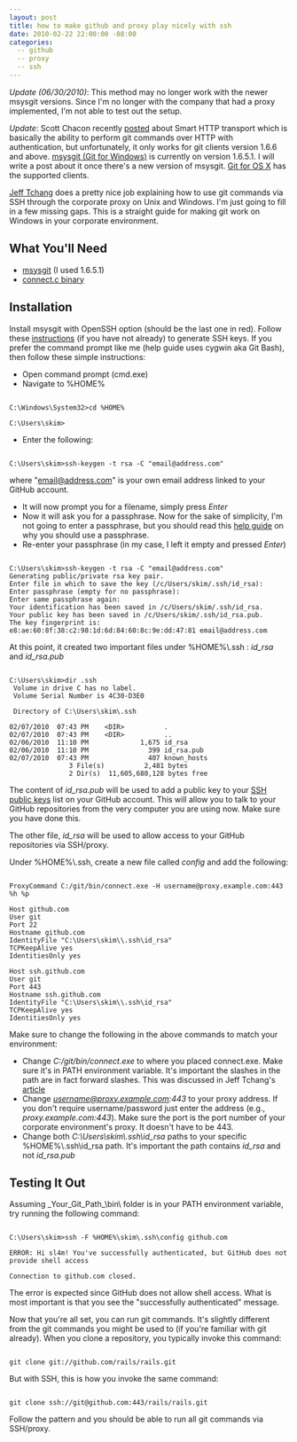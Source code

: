 ```yaml
---
layout: post
title: how to make github and proxy play nicely with ssh
date: 2010-02-22 22:00:00 -08:00
categories:
  -- github
  -- proxy
  -- ssh
---
```


*Update (06/30/2010)*: This method may no longer work with the newer msysgit versions.  Since I'm no longer with the company that had a proxy implemented, I'm not able to test out the setup.

*Update*: Scott Chacon recently [posted](http://progit.org/2010/03/04/smart-http.html) about Smart HTTP transport which is basically the ability to perform git commands over HTTP with authentication, but unfortunately, it only works for git clients version 1.6.6 and above.  [msysgit (Git for Windows)](http://code.google.com/p/msysgit/) is currently on version 1.6.5.1.  I will write a post about it once there's a new version of msysgit.  [Git for OS X](http://code.google.com/p/git-osx-installer/) has the supported clients.

[Jeff Tchang](http://returnbooleantrue.blogspot.com/2009/06/using-github-through-draconian-proxies.html) does a pretty nice job explaining how to use git commands via SSH through the corporate proxy on Unix and Windows.  I'm just going to fill in a few missing gaps.  This is a straight guide for making git work on Windows in your corporate environment.

## What You'll Need

* [msysgit](http://code.google.com/p/msysgit/) (I used 1.6.5.1)
* [connect.c binary](http://www.taiyo.co.jp/%7Egotoh/ssh/connect.exe)

## Installation

Install msysgit with OpenSSH option (should be the last one in red).  Follow these [instructions](http://help.github.com/msysgit-key-setup/) (if you have not already) to generate SSH keys.  If you prefer the command prompt like me (help guide uses cygwin aka Git Bash), then follow these simple instructions:

* Open command prompt (cmd.exe)
* Navigate to %HOME%

<pre><code class="no-highlight">
C:\Windows\System32>cd %HOME%

C:\Users\skim>
</code></pre>

* Enter the following:

<pre><code class="no-highlight">
C:\Users\skim>ssh-keygen -t rsa -C "email@address.com"
</code></pre>

where "email@address.com" is your own email address linked to your GitHub account.

* It will now prompt you for a filename, simply press *Enter*
* Now it will ask you for a passphrase.  Now for the sake of simplicity, I'm not going to enter a passphrase, but you should read this [help guide](http://help.github.com/working-with-key-passphrases/) on why you should use a passphrase.
* Re-enter your passphrase (in my case, I left it empty and pressed *Enter*)

<pre><code class="no-highlight">
C:\Users\skim>ssh-keygen -t rsa -C "email@address.com"
Generating public/private rsa key pair.
Enter file in which to save the key (/c/Users/skim/.ssh/id_rsa):
Enter passphrase (empty for no passphrase):
Enter same passphrase again:
Your identification has been saved in /c/Users/skim/.ssh/id_rsa.
Your public key has been saved in /c/Users/skim/.ssh/id_rsa.pub.
The key fingerprint is:
e8:ae:60:8f:38:c2:98:1d:6d:84:60:8c:9e:dd:47:81 email@address.com
</code></pre>

At this point, it created two important files under %HOME%\\.ssh : *id\_rsa* and *id\_rsa.pub*

<pre><code class="no-highlight">
C:\Users\skim>dir .ssh
 Volume in drive C has no label.
 Volume Serial Number is 4C30-D3E0

 Directory of C:\Users\skim\.ssh

02/07/2010  07:43 PM    &lt;DIR>          .
02/07/2010  07:43 PM    &lt;DIR>          ..
02/06/2010  11:10 PM             1,675 id_rsa
02/06/2010  11:10 PM               399 id_rsa.pub
02/07/2010  07:43 PM               407 known_hosts
               3 File(s)          2,481 bytes
               2 Dir(s)  11,605,680,128 bytes free
</code></pre>

The content of *id\_rsa.pub* will be used to add a public key to your [SSH public keys](https://github.com/account#ssh_bucket) list on your GitHub account.  This will allow you to talk to your GitHub repositories from the very computer you are using now.  Make sure you have done this.

The other file, *id\_rsa* will be used to allow access to your GitHub repositories via SSH/proxy.

Under %HOME%\\.ssh, create a new file called *config* and add the following:

<pre><code class="no-highlight">
ProxyCommand C:/git/bin/connect.exe -H username@proxy.example.com:443 %h %p

Host github.com
User git
Port 22
Hostname github.com
IdentityFile "C:\Users\skim\\.ssh\id_rsa"
TCPKeepAlive yes
IdentitiesOnly yes

Host ssh.github.com
User git
Port 443
Hostname ssh.github.com
IdentityFile "C:\Users\skim\\.ssh\id_rsa"
TCPKeepAlive yes
IdentitiesOnly yes
</code></pre>

Make sure to change the following in the above commands to match your environment:

* Change *C:/git/bin/connect.exe* to where you placed connect.exe.  Make sure it's in PATH environment variable.  It's important the slashes in the path are in fact forward slashes.  This was discussed in Jeff Tchang's [article](http://returnbooleantrue.blogspot.com/2009/06/using-github-through-draconian-proxies.html)
* Change *username@proxy.example.com:443* to your proxy address.  If you don't require username/password just enter the address (e.g., *proxy.example.com:443*).  Make sure the port is the port number of your corporate environment's proxy.  It doesn't have to be 443.
* Change both *C:\Users\skim\\.ssh\id\_rsa* paths to your specific %HOME%\\.ssh\id\_rsa path.  It's important the path contains *id\_rsa* and not *id\_rsa.pub*

## Testing It Out

Assuming \_Your\_Git\_Path\_\bin\ folder is in your PATH environment variable, try running the following command:

<pre><code class="no-highlight">
C:\Users\skim>ssh -F %HOME%\skim\.ssh\config github.com

ERROR: Hi sl4m! You've successfully authenticated, but GitHub does not provide shell access

Connection to github.com closed.
</code></pre>

The error is expected since GitHub does not allow shell access.  What is most important is that you see the "successfully authenticated" message.

Now that you're all set, you can run git commands.  It's slightly different from the git commands you might be used to (if you're familiar with git already).  When you clone a repository, you typically invoke this command:

<pre><code class="no-highlight">
git clone git://github.com/rails/rails.git
</code></pre>

But with SSH, this is how you invoke the same command:

<pre><code class="no-highlight">
git clone ssh://git@github.com:443/rails/rails.git
</code></pre>

Follow the pattern and you should be able to run all git commands via SSH/proxy.
